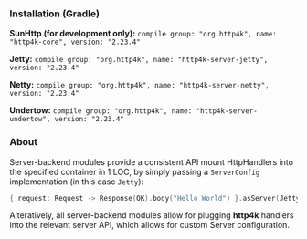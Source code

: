 ### Installation (Gradle)
**SunHttp (for development only):** ```compile group: "org.http4k", name: "http4k-core", version: "2.23.4"```

**Jetty:** ```compile group: "org.http4k", name: "http4k-server-jetty", version: "2.23.4"```

**Netty:** ```compile group: "org.http4k", name: "http4k-server-netty", version: "2.23.4"```

**Undertow:** ```compile group: "org.http4k", name: "http4k-server-undertow", version: "2.23.4"```

### About
Server-backend modules provide a consistent API mount HttpHandlers into the specified container in 1 LOC, by simply passing a `ServerConfig` implementation (in this case `Jetty`):

```kotlin
{ request: Request -> Response(OK).body("Hello World") }.asServer(Jetty(8000)).start().block()
```
Alteratively, all server-backend modules allow for plugging **http4k** handlers into the relevant server API, which allows for custom Server configuration.
